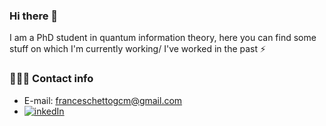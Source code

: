 ### Hi there 👋
I am a PhD student in quantum information theory, here you can find some stuff on which I'm currently working/ I've worked in the past ⚡

### 🕵🏻‍♂️ Contact info
* E-mail: franceschettogcm@gmail.com
* [![inkedIn](https://img.shields.io/badge/LinkedIn-0077B5?style=for-the-badge&logo=linkedin&logoColor=white)](https://www.linkedin.com/in/giacomo-franceschetto/)

[//]: # "### 🚀 Stats"

[//]: # "![Stats](https://github-readme-stats.vercel.app/api?username=GiacomoFrn&show_icons=true&theme=tokyonight&line_height=20)"

[//]: # "[![Top Langs](https://github-readme-stats.vercel.app/api/top-langs/?username=GiacomoFrn&theme=tokyonight&layout=compact&line_height=20)](https://github.com/anuraghazra/github-readme-stats)"
